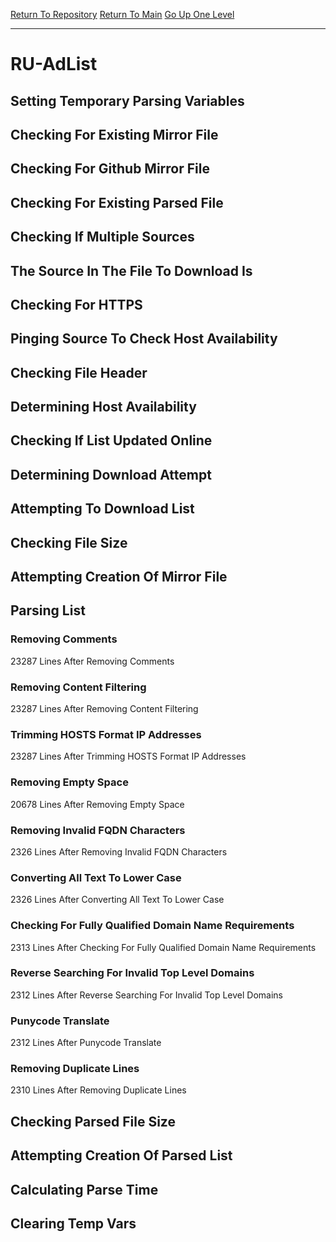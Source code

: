 [Return To Repository](https://github.com/deathbybandaid/piholeparser/)
[Return To Main](https://github.com/deathbybandaid/piholeparser/blob/master/RecentRunLogs/Mainlog.md)
[Go Up One Level](https://github.com/deathbybandaid/piholeparser/blob/master/RecentRunLogs/TopLevelScripts/30-Processing-External-Blacklists.md)
____________________________________
# RU-AdList
## Setting Temporary Parsing Variables
## Checking For Existing Mirror File
## Checking For Github Mirror File
## Checking For Existing Parsed File
## Checking If Multiple Sources
## The Source In The File To Download Is
## Checking For HTTPS
## Pinging Source To Check Host Availability
## Checking File Header
## Determining Host Availability
## Checking If List Updated Online
## Determining Download Attempt
## Attempting To Download List
## Checking File Size
## Attempting Creation Of Mirror File
## Parsing List
### Removing Comments
23287 Lines After Removing Comments
### Removing Content Filtering
23287 Lines After Removing Content Filtering
### Trimming HOSTS Format IP Addresses
23287 Lines After Trimming HOSTS Format IP Addresses
### Removing Empty Space
20678 Lines After Removing Empty Space
### Removing Invalid FQDN Characters
2326 Lines After Removing Invalid FQDN Characters
### Converting All Text To Lower Case
2326 Lines After Converting All Text To Lower Case
### Checking For Fully Qualified Domain Name Requirements
2313 Lines After Checking For Fully Qualified Domain Name Requirements
### Reverse Searching For Invalid Top Level Domains
2312 Lines After Reverse Searching For Invalid Top Level Domains
### Punycode Translate
2312 Lines After Punycode Translate
### Removing Duplicate Lines
2310 Lines After Removing Duplicate Lines
## Checking Parsed File Size
## Attempting Creation Of Parsed List
## Calculating Parse Time
## Clearing Temp Vars
